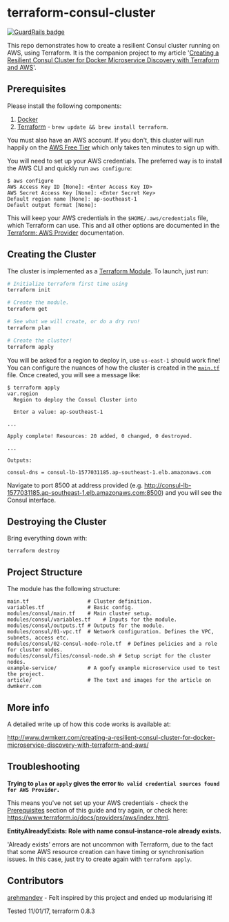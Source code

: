 # terraform-consul-cluster

[![GuardRails badge](https://badges.production.guardrails.io/dwmkerr/terraform-consul-cluster.svg)](https://www.guardrails.io)

This repo demonstrates how to create a resilient Consul cluster running on AWS, using Terraform. It is the companion project to my article '[Creating a Resilient Consul Cluster for Docker Microservice Discovery with Terraform and AWS](http://www.dwmkerr.com/creating-a-resilient-consul-cluster-for-docker-microservice-discovery-with-terraform-and-aws/)'.

## Prerequisites

Please install the following components:

1. [Docker](https://docs.docker.com/engine/installation/mac)
0. [Terraform](https://www.terraform.io/intro/getting-started/install.html) - `brew update && brew install terraform`.

You must also have an AWS account. If you don't, this cluster will run happily on the [AWS Free Tier](https://aws.amazon.com/free/) which only takes ten minutes to sign up with.

You will need to set up your AWS credentials. The preferred way is to install the AWS CLI and quickly run `aws configure`:

```
$ aws configure
AWS Access Key ID [None]: <Enter Access Key ID>
AWS Secret Access Key [None]: <Enter Secret Key>
Default region name [None]: ap-southeast-1
Default output format [None]:
```

This will keep your AWS credentials in the `$HOME/.aws/credentials` file, which Terraform can use. This and all other options are documented in the [Terraform: AWS Provider](https://www.terraform.io/docs/providers/aws/index.html) documentation.

## Creating the Cluster

The cluster is implemented as a [Terraform Module](https://www.terraform.io/docs/modules/index.html). To launch, just run:

```bash
# Initialize terraform first time using
terraform init

# Create the module.
terraform get

# See what we will create, or do a dry run!
terraform plan

# Create the cluster!
terraform apply
```

You will be asked for a region to deploy in, use `us-east-1` should work fine! You can configure the nuances of how the cluster is created in the [`main.tf`](./main.tf) file. Once created, you will see a message like:

```
$ terraform apply
var.region
  Region to deploy the Consul Cluster into

  Enter a value: ap-southeast-1

...

Apply complete! Resources: 20 added, 0 changed, 0 destroyed.

...

Outputs:

consul-dns = consul-lb-1577031185.ap-southeast-1.elb.amazonaws.com
```

Navigate to port 8500 at address provided (e.g. http://consul-lb-1577031185.ap-southeast-1.elb.amazonaws.com:8500) and you will see the Consul interface.

## Destroying the Cluster

Bring everything down with:

```
terraform destroy
```

## Project Structure

The module has the following structure:

```
main.tf                   # Cluster definition.
variables.tf              # Basic config.
modules/consul/main.tf    # Main cluster setup.
modules/consul/variables.tf    # Inputs for the module.
modules/consul/outputs.tf # Outputs for the module.
modules/consul/01-vpc.tf  # Network configuration. Defines the VPC, subnets, access etc.
modules/consul/02-consul-node-role.tf  # Defines policies and a role for cluster nodes.
modules/consul/files/consul-node.sh # Setup script for the cluster nodes.
example-service/          # A goofy example microservice used to test the project.
article/                  # The text and images for the article on dwmkerr.com
```

## More info

A detailed write up of how this code works is available at:

http://www.dwmkerr.com/creating-a-resilient-consul-cluster-for-docker-microservice-discovery-with-terraform-and-aws/

## Troubleshooting

**Trying to `plan` or `apply` gives the error `No valid credential sources found for AWS Provider.`**

This means you've not set up your AWS credentials - check the [Prerequisites](#Prerequisites) section of this guide and try again, or check here: https://www.terraform.io/docs/providers/aws/index.html.

**EntityAlreadyExists: Role with name consul-instance-role already exists.**

'Already exists' errors are not uncommon with Terraform, due to the fact that some AWS resource creation can have timing or synchronisation issues. In this case, just try to create again with `terraform apply`.

## Contributors

[arehmandev](https://github.com/arehmandev) - Felt inspired by this project and ended up modularising it!

Tested 11/01/17, terraform 0.8.3
